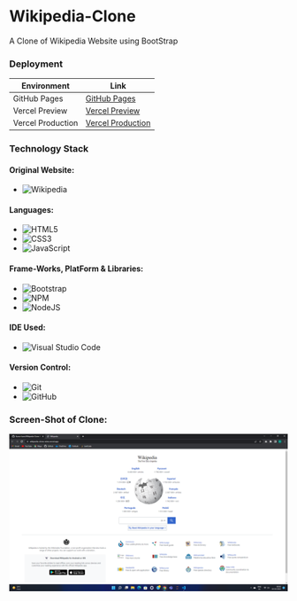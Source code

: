 # Wikipedia-Clone
A Clone of Wikipedia Website using BootStrap

### Deployment
| Environment | Link |
|-------------|------|
| GitHub Pages | [GitHub Pages](https://kumar-laxmi.github.io/Wikipedia-Clone/) |
| Vercel Preview | [Vercel Preview](https://wikipedia-clone-lwowslzju-kumar-laxmi.vercel.app/) |
| Vercel Production | [Vercel Production](https://wikipedia-clone-6ik5n7dw8-kumar-laxmi.vercel.app/)

### Technology Stack
#### Original Website:
- ![Wikipedia](https://img.shields.io/badge/Wikipedia-%23000000.svg?style=for-the-badge&logo=wikipedia&logoColor=white)

#### Languages:
- ![HTML5](https://img.shields.io/badge/html5-%23E34F26.svg?style=for-the-badge&logo=html5&logoColor=white)
- ![CSS3](https://img.shields.io/badge/css3-%231572B6.svg?style=for-the-badge&logo=css3&logoColor=white)
- ![JavaScript](https://img.shields.io/badge/javascript-%23323330.svg?style=for-the-badge&logo=javascript&logoColor=%23F7DF1E)

#### Frame-Works, PlatForm & Libraries:
- ![Bootstrap](https://img.shields.io/badge/bootstrap-%23563D7C.svg?style=for-the-badge&logo=bootstrap&logoColor=white)
- ![NPM](https://img.shields.io/badge/NPM-%23000000.svg?style=for-the-badge&logo=npm&logoColor=white)
- ![NodeJS](https://img.shields.io/badge/node.js-6DA55F?style=for-the-badge&logo=node.js&logoColor=white)

#### IDE Used:
- ![Visual Studio Code](https://img.shields.io/badge/Visual%20Studio%20Code-0078d7.svg?style=for-the-badge&logo=visual-studio-code&logoColor=white)

#### Version Control:
- ![Git](https://img.shields.io/badge/git-%23F05033.svg?style=for-the-badge&logo=git&logoColor=white)
- ![GitHub](https://img.shields.io/badge/github-%23121011.svg?style=for-the-badge&logo=github&logoColor=white)


### Screen-Shot of Clone:
<img src="./img/ScreenShot.png" alt="Wikipedia Clone">


